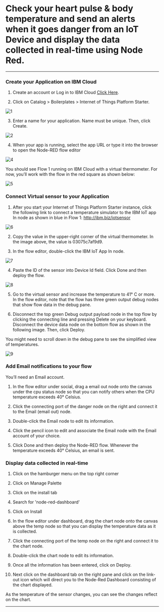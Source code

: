 # Check your heart pulse & body temperature and send an alerts when it goes danger from an IoT Device and display the data collected in real-time using Node Red.
----------------------------------------------------------------------------------------------------

### Create your Application on IBM Cloud

1. Create an account or Log in to IBM Cloud [Click Here](ibm.biz/home-automation-workshop).

2. Click on Catalog > Boilerplates > Internet of Things Platform Starter.

![1](https://user-images.githubusercontent.com/36006325/41722508-d6156ecc-7579-11e8-98f0-b399b3b9fbb9.png)

3. Enter a name for your application. Name must be unique. Then, click Create.

![2](https://user-images.githubusercontent.com/36006325/41722563-fea70a4e-7579-11e8-85ab-461f60a198af.png)

4. When your app is running, select the app URL or type it into the browser to open the Node-RED flow editor

![4](https://user-images.githubusercontent.com/36006325/41722643-2f775700-757a-11e8-9093-5e5d935a4d03.png)

You should see Flow 1 running on IBM Cloud with a virtual thermometer. For now, you’ll work with the flow in the red square as shown below:

![5](https://user-images.githubusercontent.com/36006325/41722728-62b73de2-757a-11e8-96d4-30735890518f.png)

### Connect Virtual sensor to your Application

1. After you start your Internet of Things Platform Starter instance, click the following link to connect a temperature simulator to the IBM IoT app In node as shown in blue in Flow 1: http://ibm.biz/iotsensor

![6](https://user-images.githubusercontent.com/36006325/41722880-bf506506-757a-11e8-9498-6dbb0ea4e139.png)

2. Copy the value in the upper-right corner of the virtual thermometer. In the image above, the value is 03075c7af9d9.

3. In the flow editor, double-click the IBM IoT App In node.

![7](https://user-images.githubusercontent.com/36006325/41722940-e8979a10-757a-11e8-8e47-7f8b47cfda17.png)

4. Paste the ID of the sensor into Device Id field. Click Done and then deploy the flow.

![8](https://user-images.githubusercontent.com/36006325/41723004-1060550a-757b-11e8-91b7-f3517a81b036.png)

5. Go to the virtual sensor and increase the temperature to 41° C or more.
In the flow editor, note that the flow has three green output debug nodes that show flow data in the debug pane.

6. Disconnect the top green Debug output payload node in the top flow by clicking the connecting line and pressing Delete on your keyboard. Disconnect the device data node on the bottom flow as shown in the following image. Then, click Deploy.

You might need to scroll down in the debug pane to see the simplified view of temperatures.

![9](https://user-images.githubusercontent.com/36006325/41723228-91197186-757b-11e8-987c-f2c08365f4ba.png)

### Add Email notifications to your flow

You’ll need an Email account.

1. In the flow editor under social, drag a email out node onto the canvas under the cpu status node so that you can notify others when the CPU temperature exceeds 40° Celsius.

2. Click the connecting port of the danger node on the right and connect it to the Email (email out) node.

3. Double-click the Email node to edit its information.

4. Click the pencil icon to edit and associate the Email node with the Email account of your choice.

5. Click Done and then deploy the Node-RED flow.
Whenever the temperature exceeds 40° Celsius, an email is sent. 

### Display data collected in real-time

1. Click on the hamburger menu on the top right corner

2. Click on Manage Palette

3. Click on the install tab

4. Search for 'node-red-dashboard'

5. Click on Install

6. In the flow editor under dashboard, drag the chart node onto the canvas above the temp node so that you can display the temperature data as it is collected.

7. Click the connecting port of the temp node on the right and connect it to the chart node.

8. Double-click the chart node to edit its information.

9. Once all the information has been entered, click on Deploy.

10. Next click on the dashboard tab on the right pane and click on the link-out icon which will direct you to the Node-Red Dashboard consisting of the chart displayed.

As the temperature of the sensor changes, you can see the changes reflect on the chart.

----------------------------------------------------------------------------------------------------------------------------------------------------
